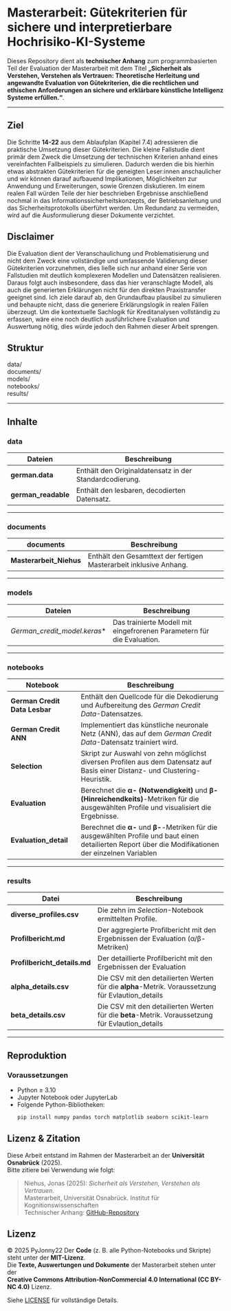 # Masterarbeit: Gütekriterien für sichere und interpretierbare Hochrisiko-KI-Systeme

Dieses Repository dient als **technischer Anhang** zum programmbasierten Teil der Evaluation der Masterarbeit mit dem Titel **„Sicherheit als Verstehen, Verstehen als Vertrauen: Theoretische Herleitung und angewandte 
Evaluation von Gütekriterien, die die rechtlichen und ethischen Anforderungen an sichere und 
erklärbare künstliche Intelligenz Systeme erfüllen.“**.

---


## Ziel 
Die Schritte **14-22** aus dem Ablaufplan (Kapitel 7.4) adressieren die praktische Umsetzung dieser Gütekriterien. Die kleine Fallstudie dient primär dem Zweck die Umsetzung der technischen Kriterien anhand eines vereinfachten Fallbeispiels zu simulieren. Dadurch werden die bis hierhin etwas abstrakten Gütekriterien für die geneigten Leser:innen anschaulicher und wir können darauf aufbauend Implikationen, Möglichkeiten zur Anwendung und Erweiterungen, sowie Grenzen diskutieren. Im einem realen Fall würden Teile der hier beschrieben Ergebnisse anschließend nochmal in das Informationssicherheitskonzepts, der Betriebsanleitung und das Sicherheitsprotokolls überführt werden. Um Redundanz zu vermeiden, wird auf die Ausformulierung dieser Dokumente verzichtet. 

## Disclaimer 
Die Evaluation dient der Veranschaulichung und Problematisierung und nicht dem Zweck eine vollständige und umfassende Validierung dieser Gütekriterien vorzunehmen, dies ließe sich nur anhand einer Serie von Fallstudien mit deutlich komplexeren Modellen und Datensätzen realisieren. Daraus folgt auch insbesondere, dass das hier veranschlagte Modell, als auch die generierten Erklärungen nicht für den direkten Praxistransfer geeignet sind. Ich ziele darauf ab, den Grundaufbau plausibel zu simulieren und behaupte nicht, dass die generiere Erklärungslogik in realen Fällen überzeugt. Um die kontextuelle Sachlogik für Kreditanalysen vollständig zu erfassen, wäre eine noch deutlich ausführlichere Evaluation und Auswertung nötig, dies würde jedoch den Rahmen dieser Arbeit sprengen. 

## Struktur
data/       
documents/   
models/      
notebooks/   
results/     


---

## Inhalte

### data

| Dateien | Beschreibung |
|-----------|---------------|
| **german.data** | Enthält den Originaldatensatz in der Standardcodierung. |
| **german_readable** | Enthält den lesbaren, decodierten Datensatz. |

--- 

### documents

| documents | Beschreibung |
|-----------|---------------|
| **Masterarbeit_Niehus** | Enthält den Gesamttext der fertigen Masterarbeit inklusive Anhang. |

---

### models

| Dateien | Beschreibung |
|-----------|---------------|
| *German_credit_model.keras** | Das trainierte Modell mit eingefrorenen Parametern für die Evaluation. |

---

### notebooks

| Notebook | Beschreibung |
|-----------|---------------|
| **German Credit Data Lesbar** | Enthält den Quellcode für die Dekodierung und Aufbereitung des *German Credit Data*-Datensatzes. |
| **German Credit ANN** | Implementiert das künstliche neuronale Netz (ANN), das auf dem *German Credit Data*-Datensatz trainiert wird. |
| **Selection** | Skript zur Auswahl von zehn möglichst diversen Profilen aus dem Datensatz auf Basis einer Distanz- und Clustering-Heuristik. |
| **Evaluation** | Berechnet die **α- (Notwendigkeit)** und **β- (Hinreichendkeits)**-Metriken für die ausgewählten Profile und visualisiert die Ergebnisse. |
| **Evaluation_detail** | Berechnet die **α-** und **β-**-Metriken für die ausgewählten Profile und baut einen detailierten Report über die Modifikationen der einzelnen Variablen |

---

### results

| Datei | Beschreibung |
|--------|---------------|
| **diverse_profiles.csv** | Die zehn im *Selection*-Notebook ermittelten Profile. |
| **Profilbericht.md** | Der aggregierte Profilbericht mit den Ergebnissen der Evaluation (α/β-Metriken) |
| **Profilbericht_details.md** | Der detaillierte Profilbericht mit den Ergebnissen der Evaluation |
| **alpha_details.csv** | Die CSV mit den detailierten Werten für die **alpha**-Metrik. Voraussetzung für Evlaution_details |
| **beta_details.csv** | Die CSV mit den detailierten Werten für die **beta**-Metrik. Voraussetzung für Evlaution_details |

---

## Reproduktion

### Voraussetzungen

- Python ≥ 3.10  
- Jupyter Notebook oder JupyterLab  
- Folgende Python-Bibliotheken:
  ```bash
  pip install numpy pandas torch matplotlib seaborn scikit-learn

## Lizenz & Zitation

Diese Arbeit entstand im Rahmen der Masterarbeit an der **Universität Osnabrück** (2025).  
Bitte zitiere bei Verwendung wie folgt:

> Niehus, Jonas (2025): _Sicherheit als Verstehen, Verstehen als Vertrauen._  
> Masterarbeit, Universität Osnabrück. Institut für Kognitionswissenschaften  
> Technischer Anhang: [GitHub-Repository](https://github.com/PyJonny22/Masterarbeit_Guetekriterien-sichere-und-interpetierbare-Hochrisiko-KI-Systeme)

## Lizenz
© 2025 PyJonny22
Der **Code** (z. B. alle Python-Notebooks und Skripte) steht unter der **MIT-Lizenz**.  
Die **Texte, Auswertungen und Dokumente** der Masterarbeit stehen unter der  
**Creative Commons Attribution-NonCommercial 4.0 International (CC BY-NC 4.0)** Lizenz.

Siehe [LICENSE](./LICENSE) für vollständige Details.
